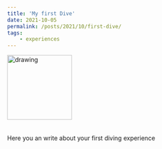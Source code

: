 ```yaml
---
title: 'My first Dive'
date: 2021-10-05
permalink: /posts/2021/10/first-dive/
tags:
    - experiences
---
```

<img src="https://abiuni.github.io/abiracademicpage.github.io/images/diving.jpg" alt="drawing" style="width:150px;align:center;"/>
<br>
<br>
<br>
Here you an write about your first diving experience